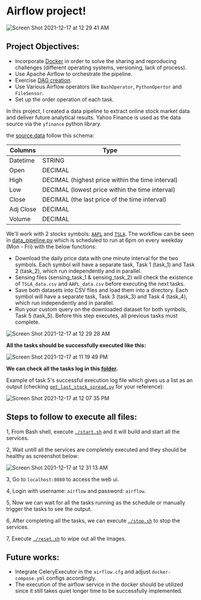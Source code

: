 # Airflow project!

![Screen Shot 2021-12-17 at 12 29 41 AM](https://user-images.githubusercontent.com/70767722/146494463-25db01b5-0a04-4ef6-a6f5-b20e4278cd47.png)

## Project Objectives:

* Incorporate [Docker](https://github.com/Andy-Pham-72/airflow-mini-project1/blob/master/docker-compose.yml) in order to solve the sharing and reproducing challenges (different operating systems, versioning, lack of process).
* Use Apache Airflow to orchestrate the pipeline.
* Exercise [DAG creation](https://github.com/Andy-Pham-72/airflow-mini-project1/blob/master/mnt/airflow/dags/data_pipeline.py).
* Use Various Airflow operators like `BashOperator`, `PythonOpertor` and `FileSensor`.
* Set up the order operation of each task.

In this project, I created a data pipeline to extract online stock market data and deliver future analytical results. Yahoo Finance is used as the data source via the `yfinance` python library.

the [source data](https://github.com/Andy-Pham-72/airflow-mini-project1/tree/master/mnt/airflow/tmp/data) follow this schema:

|    Columns        |  Type                                        |
|-------------------|-----------------------------------------------------|
|Datetime   | STRING                                 |   
|Open        | DECIMAL                                  |   
|High          | DECIMAL (highest price within the time interval)                                       |
|Low   | DECIMAL (lowest price within the time interval)                            |
|Close       | DECIMAL (the last price of the time interval)                             |
|Adj Close    | DECIMAL                             |
|Volume | DECIMAL                              |

We'll work with 2 stocks symbols: [`AAPL`](https://github.com/Andy-Pham-72/airflow-mini-project1/blob/master/mnt/airflow/tmp/data/2021-12-16/AAPL_data.csv) and [`TSLA`](https://github.com/Andy-Pham-72/airflow-mini-project1/blob/master/mnt/airflow/tmp/data/2021-12-16/TSLA_data.csv). The workflow can be seen in [data_pipeline.py](https://github.com/Andy-Pham-72/airflow-mini-project1/blob/master/mnt/airflow/dags/data_pipeline.py) which is scheduled to run at 6pm on every weekday (Mon - Fri) with the below functions:

- Download the daily price data with one minute interval for the two symbols. Each symbol will have a separate task, Task 1 (task_1) and Task 2 (task_2), which run independently and in parallel.
- Sensing files (sensing_task_1 & sensing_task_2) will check the existence of `TSLA_data.csv` and `AAPL_data.csv` before executing the next tasks.
- Save both datasets into CSV files and load them into a directory. Each symbol will have a separate task, Task 3 (task_3) and Task 4 (task_4), which run independently and in parallel.
- Run your custom query on the downloaded dataset for both symbols, Task 5 (task_5). Before this step executes, all previous tasks must complete.

![Screen Shot 2021-12-17 at 12 29 28 AM](https://user-images.githubusercontent.com/70767722/146494411-a9ae5a15-e154-4068-a2fa-032831e0cfd9.png)

**All the tasks should be successfully executed like this:**

![Screen Shot 2021-12-17 at 11 19 49 PM](https://user-images.githubusercontent.com/70767722/146628718-04c3532d-24cc-4466-907d-61a817f889c9.png)

**We can check all the tasks log in this [folder](https://github.com/Andy-Pham-72/airflow-mini-project1/tree/master/mnt/airflow/logs/marketvol).**

Example of task 5's successful execution log file which gives us a list as an output (checking [`get_last_stock_spread.py`](https://github.com/Andy-Pham-72/airflow-mini-project1/blob/master/mnt/airflow/dags/get_last_stock_spread.py) for your reference):

![Screen Shot 2021-12-17 at 12 07 35 PM](https://user-images.githubusercontent.com/70767722/146582104-6ec1cd61-9e3d-4401-9b88-27f70e0f424c.png)

## Steps to follow to execute all files:

1, From Bash shell, execute [`./start.sh`](https://github.com/Andy-Pham-72/airflow-mini-project1/blob/master/start.sh) and it will build and start all the services.

2, Wait untill all the services are completely executed and they should be healthy as screenshot below:

![Screen Shot 2021-12-17 at 12 31 13 AM](https://user-images.githubusercontent.com/70767722/146494230-c63765d3-6bfb-4162-83a9-1ed378fba5b8.png)

3, Go to `localhost:8080` to access the web ui.

4, Login with username: `airflow` and password: `airflow`.

5, Now we can wait for all the tasks running as the schedule or manually trigger the tasks to see the output.

6, After completing all the tasks, we can execute [`./stop.sh`](https://github.com/Andy-Pham-72/airflow-mini-project1/blob/master/stop.sh) to stop the services.

7, Execute [`./reset.sh`](https://github.com/Andy-Pham-72/airflow-mini-project1/blob/master/reset.sh) to wipe out all the images.

## Future works:
- Integrate CeleryExecutor in the `airflow.cfg` and adjust `docker-compose.yml` configs accordingly.
- The execution of the airflow service in the docker should be utilized since it still takes quiet longer time to be successfully implemented.
